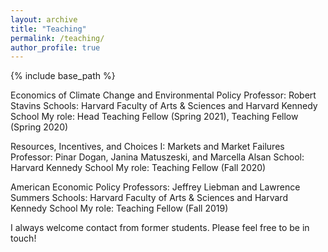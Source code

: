 ```yaml
---
layout: archive
title: "Teaching"
permalink: /teaching/
author_profile: true
---
```


{% include base_path %}

Economics of Climate Change and Environmental Policy
Professor: Robert Stavins
Schools: Harvard Faculty of Arts & Sciences and Harvard Kennedy School
My role: Head Teaching Fellow (Spring 2021), Teaching Fellow (Spring 2020)

Resources, Incentives, and Choices I: Markets and Market Failures
Professor: Pinar Dogan, Janina Matuszeski, and Marcella Alsan
School: Harvard Kennedy School
My role: Teaching Fellow (Fall 2020)

American Economic Policy
Professors: Jeffrey Liebman and Lawrence Summers
Schools: Harvard Faculty of Arts & Sciences and Harvard Kennedy School
My role: Teaching Fellow (Fall 2019)

I always welcome contact from former students. Please feel free to be in touch!